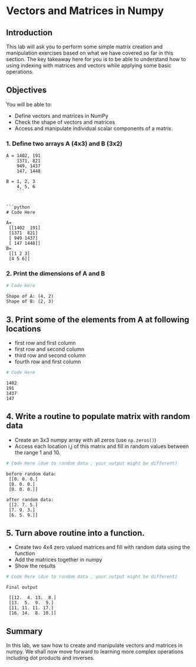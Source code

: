 
# Vectors and Matrices in Numpy 

## Introduction

This lab will ask you to perform some simple matrix creation and manipulation exercises based on what we have covered so far in this section. The key takeaway here for you is to be able to understand how to using indexing with matrices and vectors while applying some basic operations.

## Objectives
You will be able to:
* Define vectors and matrices in NumPy
* Check the shape of vectors and matrices
* Access and manipulate individual scalar components of a matrix. 

### 1. Define two arrays A (4x3) and B (3x2) 
```
A = 1402, 191 
    1371, 821 
    949, 1437
    147, 1448
    
B = 1, 2, 3
    4, 5, 6
    ```


```python
# Code Here
```

    A=
     [[1402  191]
     [1371  821]
     [ 949 1437]
     [ 147 1448]]
    B=
     [[1 2 3]
     [4 5 6]]


### 2. Print the dimensions of A and B 


```python
# Code Here
```

    Shape of A: (4, 2)
    Shape of B: (2, 3)


## 3. Print some of the elements from A at following locations
* first row and first column
* first row and second column
* third row and second column
* fourth row and first column


```python
# Code Here
```

    1402
    191
    1437
    147


## 4. Write a routine to populate matrix with random data
* Create an 3x3 numpy array with all zeros (use `np.zeros()`)
* Access each location i,j of this matrix and fill in random values between the range 1 and 10. 


```python
# Code Here (due to random data , your output might be different)
```

    before random data:
     [[0. 0. 0.]
     [0. 0. 0.]
     [0. 0. 0.]]
    
    after random data:
     [[2. 7. 5.]
     [7. 9. 3.]
     [6. 5. 9.]]


## 5. Turn above routine into a function.
* Create two 4x4 zero valued matrices and fill with random data using the function
* Add the matrices together in numpy 
* Show the results


```python
# Code Here (due to random data , your output might be different)
```

    Final output
    
     [[12.  4. 13.  8.]
     [13.  5.  9.  9.]
     [11. 11. 11. 17.]
     [16. 14.  8. 10.]]


## Summary 

In this lab, we saw how to create and manipulate vectors and matrices in numpy. We shall now move forward to learning more complex operations including dot products and inverses. 
